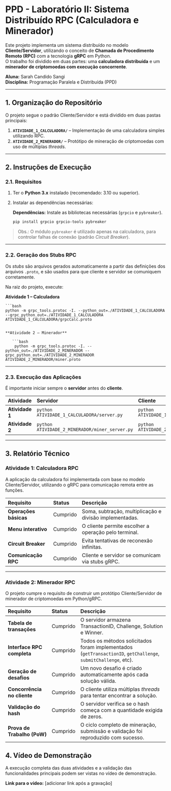 # PPD - Laboratório II: Sistema Distribuído RPC (Calculadora e Minerador)

Este projeto implementa um sistema distribuído no modelo **Cliente/Servidor**, utilizando o conceito de **Chamada de Procedimento Remoto (RPC)** com a tecnologia **gRPC** em Python.  
O trabalho foi dividido em duas partes: uma **calculadora distribuída** e um **minerador de criptomoedas com execução concorrente**.

**Aluna:** Sarah Candido Sangi  
**Disciplina:** Programação Paralela e Distribuída (PPD)

---

## 1. Organização do Repositório

O projeto segue o padrão Cliente/Servidor e está dividido em duas pastas principais:

1. **`ATIVIDADE_1_CALCULADORA/`** – Implementação de uma calculadora simples utilizando RPC.  
2. **`ATIVIDADE_2_MINERADOR/`** – Protótipo de mineração de criptomoedas com uso de múltiplas *threads*.

---

## 2. Instruções de Execução

### 2.1. Requisitos

1. Ter o **Python 3.x** instalado (recomendado: 3.10 ou superior).  
2. Instalar as dependências necessárias:
   
   **Dependências:** Instale as bibliotecas necessárias (`grpcio` e `pybreaker`).
   
    ```bash
    pip install grpcio grpcio-tools pybreaker
    ```

> Obs.: O módulo `pybreaker` é utilizado apenas na calculadora, para controlar falhas de conexão (padrão *Circuit Breaker*).

---

### 2.2. Geração dos Stubs RPC

Os *stubs* são arquivos gerados automaticamente a partir das definições dos arquivos `.proto`, e são usados para que cliente e servidor se comuniquem corretamente.

Na raiz do projeto, execute:

**Atividade 1 – Calculadora**
   
    ```bash
    python -m grpc_tools.protoc -I. --python_out=./ATIVIDADE_1_CALCULADORA --grpc_python_out=./ATIVIDADE_1_CALCULADORA ATIVIDADE_1_CALCULADORA/grpcCalc.proto
```
    
**Atividade 2 – Minerador**

   ```bash
    python -m grpc_tools.protoc -I. --python_out=./ATIVIDADE_2_MINERADOR --grpc_python_out=./ATIVIDADE_2_MINERADOR ATIVIDADE_2_MINERADOR/miner.proto
```
---

### 2.3. Execução das Aplicações

É importante iniciar sempre o **servidor** antes do **cliente**.

| Atividade | Servidor | Cliente |
|:-----------|:----------|:----------|
| **Atividade 1** | `python ATIVIDADE_1_CALCULADORA/server.py` | `python ATIVIDADE_1_CALCULADORA/client.py` |
| **Atividade 2** | `python ATIVIDADE_2_MINERADOR/miner_server.py` | `python ATIVIDADE_2_MINERADOR/miner_client.py` |

---

## 3. Relatório Técnico

### Atividade 1: Calculadora RPC

A aplicação da calculadora foi implementada com base no modelo Cliente/Servidor, utilizando o gRPC para comunicação remota entre as funções.

| Requisito | Status | Descrição |
|:-----------|:--------|:-----------|
| **Operações básicas** | Cumprido | Soma, subtração, multiplicação e divisão implementadas.|
| **Menu interativo** | Cumprido | O cliente permite escolher a operação pelo terminal. |
| **Circuit Breaker** | Cumprido | Evita tentativas de reconexão infinitas. |
| **Comunicação RPC** | Cumprido | Cliente e servidor se comunicam via stubs gRPC. |

---

### Atividade 2: Minerador RPC

O projeto cumpre o requisito de construir um protótipo Cliente/Servidor de minerador de criptomoedas em Python/gRPC.

| Requisito | Status | Descrição |
|:-----------|:--------|:-----------|
| **Tabela de transações** | Cumprido | O servidor armazena TransactionID, Challenge, Solution e Winner. |
| **Interface RPC completa** | Cumprido | Todos os métodos solicitados foram implementados (`getTransactionID`, `getChallenge`, `submitChallenge`, etc). |
| **Geração de desafios** | Cumprido | Um novo desafio é criado automaticamente após cada solução válida. |
| **Concorrência no cliente** | Cumprido | O cliente utiliza múltiplas *threads* para tentar encontrar a solução. |
| **Validação do hash** | Cumprido | O servidor verifica se o hash começa com a quantidade exigida de zeros. |
| **Prova de Trabalho (PoW)** | Cumprido | O ciclo completo de mineração, submissão e validação foi reproduzido com sucesso. |


## 4. Vídeo de Demonstração

A execução completa das duas atividades e a validação das funcionalidades principais podem ser vistas no vídeo de demonstração.

**Link para o vídeo:** [adicionar link após a gravação]
